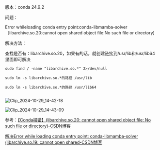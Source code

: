 版本：conda 24.9.2

问题：

Error whileloading conda entry point:conda-libmamba-solver（libarchive.so.20:cannot open shared object file:No such file or directory)



解决方法：

查找是否有：libarchive.so.20，如果有的话，就创建链接到/usr/lib和/usr/lib64里面即可解决

```
sudo find / -name "libarchive.so.*" 2>/dev/null

sudo ln -s libarchive.so.*的路径 /usr/lib

sudo ln -s libarchive.so.*的路径 /usr/lib64


```

![Clip_2024-10-29_14-42-18](C:\Users\MVGZ0040\AppData\Local\Programs\PixPin\Temp\Clip_2024-10-29_14-42-18.png)

![Clip_2024-10-29_14-43-09](C:\Users\MVGZ0040\AppData\Local\Programs\PixPin\Temp\Clip_2024-10-29_14-43-09.png)





参考：[【Conda报错】(libarchive.so.20: cannot open shared object file: No such file or directory)-CSDN博客](https://blog.csdn.net/qq_44246618/article/details/142928837)

[解决Error while loading conda entry point: conda-libmamba-solver (libarchive.so.19: cannot open shared-CSDN博客](https://blog.csdn.net/May_myz/article/details/134611233)